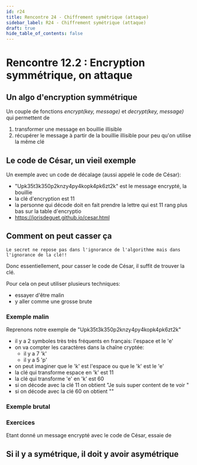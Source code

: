 ```yaml
---
id: r24
title: Rencontre 24 - Chiffrement symétrique (attaque)
sidebar_label: R24 - Chiffrement symétrique (attaque)
draft: true
hide_table_of_contents: false
---
```




# Rencontre 12.2 : Encryption symmétrique, on attaque

## Un algo d'encryption symmétrique

Un couple de fonctions *encrypt(key, message)* et *decrypt(key, message)* qui permettent de 
1. transformer une message en bouillie illisible
2. récupérer le message à partir de la bouillie illisible pour peu qu'on utilise la même clé

## Le code de César, un vieil exemple

Un exemple avec un code de décalage (aussi appelé le code de César):
- "Upk35t3k350p2knzy4py4kopk4pk6zt2k" est le message encrypté, la bouillie
- la clé d'encryption est 11
- la personne qui décode doit en fait prendre la lettre qui est 11 rang plus bas sur la table d'encryptio
- https://jorisdeguet.github.io/cesar.html

## Comment on peut casser ça

```
Le secret ne repose pas dans l'ignorance de l'algorithme mais dans l'ignorance de la clé!!
```

Donc essentiellement, pour casser le code de César, il suffit de trouver la clé. 

Pour cela on peut utiliser plusieurs techniques:
- essayer d'être malin
- y aller comme une grosse brute

### Exemple malin

Reprenons notre exemple de "Upk35t3k350p2knzy4py4kopk4pk6zt2k"
- il y a 2 symboles très très fréquents en français: l'espace et le 'e'
- on va compter les caractères dans la chaîne cryptée:
  - il y a 7 'k'
  - il y a 5 'p'
- on peut imaginer que le 'k' est l'espace ou que le 'k' est le 'e'
- la clé qui transforme espace en 'k' est 11
- la clé qui transforme 'e' en 'k' est 60
- si on décode avec la clé 11 on obtient "Je suis super content de te voir "
- si on décode avec la clé 60 on obtient ""


### Exemple brutal

### Exercices

Etant donné un message encrypté avec le code de César, essaie de 

## Si il y a symétrique, il doit y avoir asymétrique



